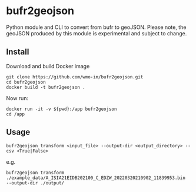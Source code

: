 # bufr2geojson

Python module and CLI to convert from bufr to geoJSON.
Please note, the geoJSON produced by this module is experimental and subject to change.

## Install
Download and build Docker image
````
git clone https://github.com/wmo-im/bufr2geojson.git
cd bufr2geojson
docker build -t bufr2geojson .
````

Now run:
````
docker run -it -v ${pwd}:/app bufr2geojson
cd /app
````

## Usage

````
bufr2geojson transform <input_file> --output-dir <output_directory> --csv <True|False>
````

e.g.

````
bufr2geojson transform ./example_data/A_ISIA21EIDB202100_C_EDZW_20220320210902_11839953.bin  --output-dir ./output/
````
